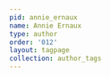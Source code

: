 ```yaml
---
pid: annie_ernaux
name: Annie Ernaux
type: author
order: '012'
layout: tagpage
collection: author_tags
---
```

